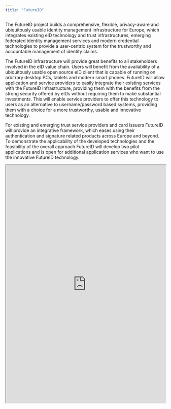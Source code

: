 ```yaml
---
title: "FutureID"
---
```


The FutureID project builds a comprehensive, flexible, privacy-aware and ubiquitously usable identity management infrastructure for Europe, which integrates existing eID technology and trust infrastructures, emerging federated identity management services and modern credential technologies to provide a user-centric system for the trustworthy and accountable management of identity claims.

The FutureID infrastructure will provide great benefits to all stakeholders involved in the eID value chain. Users will benefit from the availability of a ubiquitously usable open source eID client that is capable of running on arbitrary desktop PCs, tablets and modern smart phones. FutureID will allow application and service providers to easily integrate their existing services with the FutureID infrastructure, providing them with the benefits from the strong security offered by eIDs without requiring them to make substantial investments. This will enable service providers to offer this technology to users as an alternative to username/password based systems, providing them with a choice for a more trustworthy, usable and innovative technology.

For existing and emerging trust service providers and card issuers FutureID will provide an integrative framework, which eases using their authentication and signature related products across Europe and beyond. To demonstrate the applicability of the developed technologies and the feasibility of the overall approach FutureID will develop two pilot applications and is open for additional application services who want to use the innovative FutureID technology.

<iframe height="750" width="100%" src="https://ewelton.github.io/ktest/wiki.html#FutureID"></iframe>
